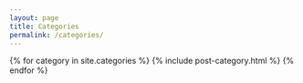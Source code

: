 ```yaml
---
layout: page
title: Categories
permalink: /categories/
---
```


{% for category in site.categories %}
  {% include post-category.html %}
{% endfor %}
